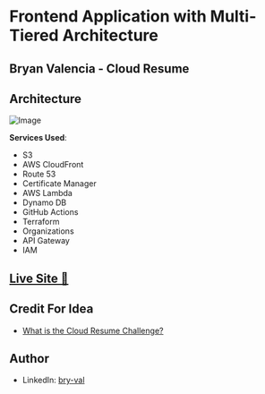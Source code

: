 # Frontend Application with Multi-Tiered Architecture
## Bryan Valencia - Cloud Resume
## Architecture

![Image](https://i.imgur.com/eHm9pLD.png)

**Services Used**:

- S3
- AWS CloudFront
- Route 53
- Certificate Manager
- AWS Lambda
- Dynamo DB
- GitHub Actions
- Terraform
- Organizations
- API Gateway
- IAM

## [Live Site 🔗](https://bryval.tech)

## Credit For Idea
- [What is the Cloud Resume Challenge?](https://cloudresumechallenge.dev/docs/the-challenge/aws/)
 
## Author
- LinkedIn: [bry-val](https://linked.com/in/bry-val)
  
